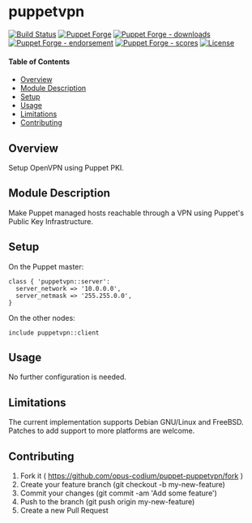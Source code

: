 # puppetvpn

<!-- header GFM -->
[![Build Status](https://img.shields.io/github/workflow/status/opus-codium/puppet-puppetvpn/Release)](https://github.com/opus-codium/puppet-puppetvpn/releases)
[![Puppet Forge](https://img.shields.io/puppetforge/v/opuscodium/puppetvpn.svg)](https://forge.puppetlabs.com/opuscodium/puppetvpn)
[![Puppet Forge - downloads](https://img.shields.io/puppetforge/dt/opuscodium/puppetvpn.svg)](https://forge.puppetlabs.com/opuscodium/puppetvpn)
[![Puppet Forge - endorsement](https://img.shields.io/puppetforge/e/opuscodium/puppetvpn.svg)](https://forge.puppetlabs.com/opuscodium/puppetvpn)
[![Puppet Forge - scores](https://img.shields.io/puppetforge/f/opuscodium/puppetvpn.svg)](https://forge.puppetlabs.com/opuscodium/puppetvpn)
[![License](https://img.shields.io/github/license/opus-codium/puppet-puppetvpn.svg)](https://github.com/voxpupuli/opuscodium-puppetvpn/blob/master/LICENSE.md)
<!-- header -->

#### Table of Contents

<!-- vim-markdown-toc GFM -->

* [Overview](#overview)
* [Module Description](#module-description)
* [Setup](#setup)
* [Usage](#usage)
* [Limitations](#limitations)
* [Contributing](#contributing)

<!-- vim-markdown-toc -->

## Overview

Setup OpenVPN using Puppet PKI.

## Module Description

Make Puppet managed hosts reachable through a VPN using Puppet's Public Key
Infrastructure.

## Setup

On the Puppet master:

~~~puppet
class { 'puppetvpn::server':
  server_network => '10.0.0.0',
  server_netmask => '255.255.0.0',
}
~~~

On the other nodes:

~~~puppet
include puppetvpn::client
~~~

## Usage

No further configuration is needed.

## Limitations

The current implementation supports Debian GNU/Linux and FreeBSD. Patches to
add support to more platforms are welcome.

## Contributing

1. Fork it ( https://github.com/opus-codium/puppet-puppetvpn/fork )
2. Create your feature branch (git checkout -b my-new-feature)
3. Commit your changes (git commit -am 'Add some feature')
4. Push to the branch (git push origin my-new-feature)
5. Create a new Pull Request

